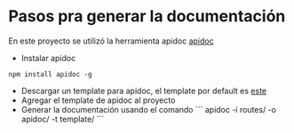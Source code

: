 # Pasos pra generar la documentación #
En este proyecto se utilizó la herramienta apidoc [apidoc](https://apidocjs.com/)
- Instalar apidoc
```
npm install apidoc -g
```
- Descargar un template para apidoc, el template por default es [este](https://github.com/apidoc/apidoc/tree/master/template)
- Agregar el template de apidoc al proyecto
- Generar la documentación usando el comando
´´´
apidoc -i routes/ -o apidoc/ -t template/
´´´
